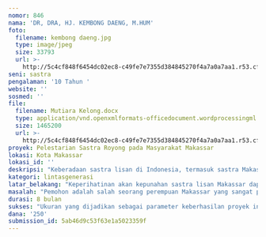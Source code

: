 ```yaml
---
nomor: 846
nama: 'DR, DRA, HJ. KEMBONG DAENG, M.HUM'
foto:
  filename: kembong daeng.jpg
  type: image/jpeg
  size: 33793
  url: >-
    http://5c4cf848f6454dc02ec8-c49fe7e7355d384845270f4a7a0a7aa1.r53.cf2.rackcdn.com/0cf51475-f983-4ead-9e69-2b54a01a2992/kembong%20daeng.jpg
seni: sastra
pengalaman: '10 Tahun '
website: ''
sosmed: ''
file:
  filename: Mutiara Kelong.docx
  type: application/vnd.openxmlformats-officedocument.wordprocessingml.document
  size: 1465200
  url: >-
    http://5c4cf848f6454dc02ec8-c49fe7e7355d384845270f4a7a0a7aa1.r53.cf2.rackcdn.com/e1d4a509-0d0b-4dd7-8117-7b4b0a5ab63c/Mutiara%20Kelong.docx
proyek: Pelestarian Sastra Royong pada Masyarakat Makassar
lokasi: Kota Makassar
lokasi_id: ''
deskripsi: "Keberadaan sastra lisan di Indonesia, termasuk sastra Makassar semakin hari semakin berkurang peminatnya. Salah satu jenis sastra Makassar yang cepat ditinggalkan oleh masyarakat  Makassar adalah tradisi  akroyong 'melantunkan syair dengan bahasa yang berirama'. Kondisi semacam ini mengakibatkan royong perlahan-lahan menjadi asing bagi bagi masyarakat etnik Makassar. Sementara itu,  para pelaku royong yang tersisa sudah berusia lanjut (di atas 70 tahun) dan mereka pun tidak memiliki pelanjut yang dapat mewarisi sastra lisan  sebagai tradisi masyarakat Makassar( (Lathief, 2009). \r\nUntuk menyelamatkan sastra lisan royong dari kepunahannya, diperlukan tindakan yang cepat dan tepat dari pemerhati sastra daerah. Sehubungan dengan judul proyek ini, dirancang beberapa kegiatan yang akan dilakukan, yaitu: (1) mendokumentasikan sastra lisan royong, (2) menulis sastra royong kreatif, (3) sosialisasi  tentang sastra royong bagi mahasiswa, (4) pelatihan melantunkan sastra royong kepada mahasiswa, (5) mengadakan lomba akroyong dengan memanfaatkan media ayunan 'toeng' yang diiringi musik, (5) dan menulis laporan hasil kegiatan proyek. \r\nSastra royong pada dasarnya terbagi atas dua jenis, yaitu royong adat dan royong yang dilantunkan untuk menidurkan anak balita.  Royong yang dijadikan objek dalam kajian ini adalah syair yang dilantunkan pada saat menidurkan anak karena syair tersebut mengandung harapan, nasihat, dan nilai-nilai pendidikan karakter kepada generasi penerus harapan bangsa .\r\n"
kategori: lintasgenerasi
latar_belakang: "Keperihatinan akan kepunahan sastra lisan Makassar dapat dibuktikan oleh semakin berkurangnya tradisi masyarakat Makassar dalam berbagai ranah kehidupan, baik di  dalam rumah tanggga maupun kegiatan sosial. Generasi muda lebih tertarik melantunkan sastra Indonesia atau sastra asing daripada sastra Makassar. Pada masa lampau, setiap rumah tangga di Makassar yang memiliki anak balita memiliki ayunan sebagai simbol bahwa anak tersebut diayunkan dengan iringan satra royong. Saat ini, tradisi mengayun anak dengan melantunkan syair royong tersebut sudah jarang dijumpai. Hal tersebut antara lain disebabkan oleh ketidaktahuan generasi muda etnik Makassar tentang cara melantunkan dan kurangnya pemahaman akan makna, nilai, dan manfaat yang dapat ditimbulkan jika anak dibentuk dengan pendidikan yang baik sejak dini.\r\nPenelitian tentang sastra royong telah pernah dilakukan sebelumnya, antara lain: Basang (1986), Wahid (2007), Solihing (2004), Lathief (2009), dan Nojeng (2018). Meskipun objek ini telah dikaji sebelumnya, namun proyek ini memiliki kajian yang berbeda karena proyek ini selain menampilkan royong lama juga menampilkan royong baru yang merupakan kreasi pemimpin proyek serta mengadakan sosialisasi dan pelatihan bagi mahasiswi/mahasiswa sebagai generasi penerus kebudayaan nasional.\r\nBerdasarkan latar belakang yang telah dipaparkan, proyek ini diharapkan dapat melestarikan sastra lisan Makassar dan sekaligus memotivasi generasi muda untuk lebih mencintai, menghagai, dan memajukan kebudayaan daerah.\r\n"
masalah: "Pemohon adalah salah seorang perempuan Makassar yang sangat peduli terhadap kearifan lokal masyarakat Makassar. Hal ini ditandai oleh keaktifan pemohon menulis buku pelajaran bahasa Makassar  di SD dan SMP, meneliti di bidang bahasa dan sastra Makassar, m emberikan pelatihan bagi guru bahasa daerah, dan menyajikan makalah dalam forum ilmiah. Kegiatan yang dilakukan tersebut masih ada kaitannya dengan tugas pokok saya sebagai tenaga akademisi di perguruan tinggi. Sebenarnya, pemohon ingin melakukan pengabdian yang lebih luas agar sastra lisan Makassar (royong)  dapat dilelestarikan, dikembangkan, dan dimajukan seiring dengan perkembangan sastra di Indonesia.\r\nMasalah yang diangkat dalam proyek ini \"Pelestarian Sastra Royong  pada Makassar\". Hal ini penting dikukan karena sastra royong semakin hari semakin kurang diminati oleh generasi muda, terutama calon orang tua yang akan mengasuh dan mendidik anak-anaknya. Kelebihan dari proyek ini, yaitu adanya kegiatan sosialisasi dan pelatihan sehingga sasarannya bukan hanya mahasiswi, tetapi juga melibatkan mahasiswa. Di sisi lain produk yang dihasilkan dapat dijadikan sebagai model pembelajaran sastra di sekolah dan sastra pertujukan di tengah-tengah masyarakat etnik Makassar.\r\nPemohon menyadari bahwa proyek ini tidak dapat dilaksanakan sebagaimana yang diharapkan jika tidak ditunjang oeleh dana yang cukup. Oleh sebab itu, besar harapan pemohon kiranya proyek ini dapat diipertimbangkan untuk didanai.\r\n"
durasi: 8 bulan
sukses: "Ukuran yang dijadikan sebagai parameter keberhasilan proyek ini: \r\n1) Generasi muda (mahasiswa) binaan sudah dapat melantunkan stra royong'\r\n2) Tradisi akroyong sudah tumbuh dan digemari oleh etnik Makassar;\r\n3) Tradisi ini semakin sering ditampilkan dalam berbagai perlombaan/pestival, dan\r\n4)  Penulis dalam kajian sastra daerah semakin diminati oleh perempuan\r\n"
dana: '250'
submission_id: 5ab46d9c53f63e1a5023359f
---
```

